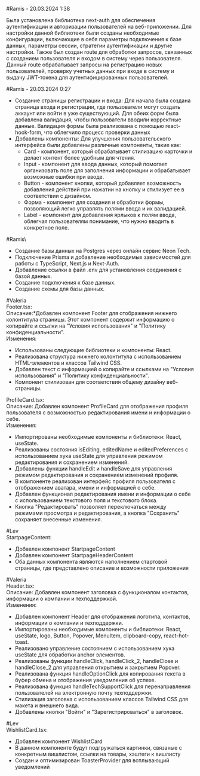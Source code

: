 #Ramis - 20.03.2024 1:38

Была установлена библиотека next-auth для обеспечения аутентификации и авторизации пользователей на веб-приложении. Для настройки данной библиотеки были созданы необходимые конфигурации, включающие в себя параметры подключения к базе данных, параметры сессии, стратегии аутентификации и другие настройки.
Также был создан route для обработки запросов, связанных с созданием пользователя и входом в систему через пользователя. Данный route обрабатывает запросы на регистрацию новых пользователей, проверку учетных данных при входе в систему и выдачу JWT-токена для аутентифицированных пользователей.

#Ramis - 20.03.2024 0:27
- Создание страницы регистрации и входа:
Для начала была создана страница входа и регистрации, где пользователи могут создать аккаунт или войти в уже существующий. Для обеих форм была добавлена валидация, чтобы пользователи вводили корректные данные. Валидация формы была реализована с помощью react-hook-form, что облегчило процесс проверки данных
- Добавлены компоненты:
Для улучшения пользовательского интерфейса были добавлены различные компоненты, такие как:
  * Card - компонент, который обрабатывает стилизацию карточки и делает контент более удобным для чтения.
  * Input - компонент для ввода данных, который помогает организовать поле для заполнения информации и обрабатывает возможные ошибки при вводе.
  * Button - компонент кнопки, который добавляет возможность добавления действий при нажатии на кнопку и стилизует ее в соответствии с дизайном.
  * Форма - компонент для создания и обработки формы, позволяющий легко управлять полями ввода и их валидацией.
  * Label - компонент для добавления ярлыков к полям ввода, облегчая пользователям понимание, что нужно вводить в конкретное поле.

  
#Ramis\
- Создание базы данных на Postgres через онлайн сервис Neon Tech.
- Подключение Prisma и добавление необходимых зависимостей для работы с TypeScript, Next.js и Next-Auth.
- Добавление ссылки в файл .env для установления соединения с базой данных.
- Создание подключения к базе данных.
- Создание схемы для базы данных.

#Valeria\
Footer.tsx:\
Описание:*Добавлен компонент Footer для отображения нижнего колонтитула страницы. Этот компонент содержит информацию о копирайте и ссылки на "Условия использования" и "Политику конфиденциальности".\
Изменения:
- Использованы следующие библиотеки и компоненты: React.
- Реализована структура нижнего колонтитула с использованием HTML-элементов и классов Tailwind CSS.
- Добавлен текст с информацией о копирайте и ссылками на "Условия использования" и "Политику конфиденциальности".
- Компонент стилизован для соответствия общему дизайну веб-страницы.
  
ProfileCard.tsx:\
Описание: Добавлен компонент ProfileCard для отображения профиля пользователя с возможностью редактирования имени и информации о себе.\
Изменения:
- Импортированы необходимые компоненты и библиотеки: React, useState.
- Реализованы состояния isEditing, editedName и editedPreferences с использованием хука useState для управления режимом редактирования и сохранением изменений.
- Добавлены функции handleEdit и handleSave для управления режимом редактирования и сохранением изменений профиля.
- В компоненте реализован интерфейс профиля пользователя с отображением аватара, имени и информацией о себе.
- Добавлен функционал редактирования имени и информации о себе с использованием текстового поля и текстового блока.
- Кнопка "Редактировать" позволяет переключаться между режимами просмотра и редактирования, а кнопка "Сохранить" сохраняет внесенные изменения.

#Lev\
StartpageContent:
- Добавлен компонент StartpageContent
- Добавлен компонент StartpageHeaderContent
- Оба данных компонента являются наполнением стартовой страницы, где представлено описание и возможности приложения

#Valeria\
Header.tsx:\
Описание: Добавлен компонент заголовка с функционалом контактов, информации о компании и техподдержкой.\
Изменения:
- Добавлен компонент Header для отображения логотипа, контактов, информации о компании и техподдержки.
- Импортированы необходимые компоненты и библиотеки: React, useState, logo, Button, Popover, MenuItem, clipboard-copy, react-hot-toast.
- Реализовано управление состоянием с использованием хука useState для обработки anchor элементов.
- Реализованы функции handleClick, handleClick_2, handleClose и handleClose_2 для управления открытием и закрытием Popover.
- Реализована функция handleOptionClick для копирования текста в буфер обмена и отображения уведомления об успехе.
- Реализована функция handleTechSupportClick для перенаправления пользователей на электронную почту техподдержки.
- Стилизация заголовка с использованием классов Tailwind CSS для макета и внешнего вида.
- Добавлены кнопки "Войти" и "Зарегистрироваться" в заголовок.


#Lev\
WishlistCard.tsx:
- Добавлен компонент WishlistCard
- В данном компоненте будут подгружаться картинки, связаные с конкретным вишлистом, ссылки на товары, хэштеги к вишлисту
- Создан и оптимизирован ToasterProvider для всплывающий уведомлений
